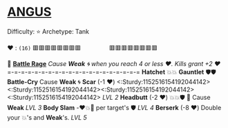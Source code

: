 # [**__ANGUS__**](<https://youtu.be/EQmIBHObtCs>)
Difficulty: ⭐ 
Archetype: Tank

❤️ : `(16)` 🟥🟥🟥🟥🟥🟥🟥🟥
`        ` 🟥🟥🟥🟥🟥🟥🟥🟥

:anger: [**Battle Rage**](https://media.discordapp.net/attachments/1056365502101979146/1168051982716641380/angus.jpg?ex=65505c2e&is=653de72e&hm=4a721548187614414b74e3d1daa5603f54ae865417fe60be64ad364dc02ad0e1&=)
*Cause __Weak__ :cyclone: when you reach 4 or less :heart:. Kills grant +2 :heart:*
=-=-=-=-=-=-=-=-=-=-=-=-=-=-=-=-=-=-=-=
**Hatchet**  :boom::boom: 
**Gauntlet** :shield::shield:
**Battle-Cry** Cause __Weak__ :cyclone:
**Scar** (-1 :heart:) <:Sturdy:1152516154192044142><:Sturdy:1152516154192044142><:Sturdy:1152516154192044142><:Sturdy:1152516154192044142> *LVL 2*
**Headbutt** (-2 :heart:) :boom::boom::shield: :twisted_rightwards_arrows: Cause __Weak__ *LVL 3*
**Body Slam** -:heart::boom::no_entry_sign: per target's :shield: *LVL 4*
**Berserk** (-8 :heart:) Double your :boom:'s and __Weak__'s. *LVL 5*
